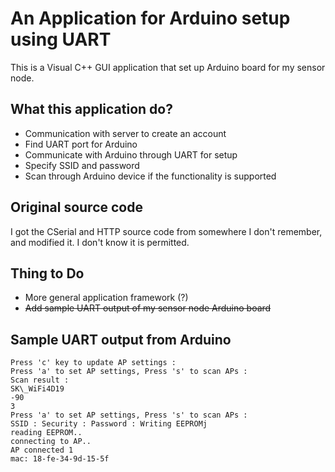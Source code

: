 # An Application for Arduino setup using UART

This is a Visual C++ GUI application that set up Arduino board for my sensor node.

## What this application do?

- Communication with server to create an account
- Find UART port for Arduino
- Communicate with Arduino through UART for setup
- Specify SSID and password
- Scan through Arduino device if the functionality is supported


## Original source code

I got the CSerial and HTTP source code from somewhere I don't remember, and modified it. I don't know it is permitted.

## Thing to Do

- More general application framework (?)
- ~~Add sample UART output of my sensor node Arduino board~~

## Sample UART output from Arduino

```
Press 'c' key to update AP settings :
Press 'a' to set AP settings, Press 's' to scan APs :
Scan result :
SK\_WiFi4D19
-90
3
Press 'a' to set AP settings, Press 's' to scan APs :
SSID : Security : Password : Writing EEPROMj
reading EEPROM..
connecting to AP..
AP connected 1
mac: 18-fe-34-9d-15-5f
```
